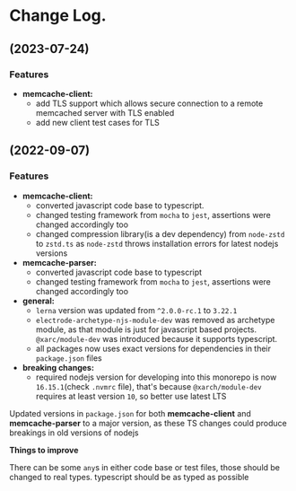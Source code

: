 # Change Log. 

## (2023-07-24)

### Features

* **memcache-client:**   
   * add TLS support which allows secure connection to a remote memcached server with TLS enabled
   * add new client test cases for TLS

## (2022-09-07)

### Features  

* **memcache-client:**   
   * converted javascript code base to typescript.   
   * changed testing framework from `mocha` to `jest`, assertions were changed accordingly too
   * changed compression library(is a dev dependency) from `node-zstd` to `zstd.ts` as `node-zstd` throws installation errors for latest nodejs versions
* **memcache-parser:** 
   * converted javascript code base to typescript   
   * changed testing framework from `mocha` to `jest`, assertions were changed accordingly too
* **general:** 
   * `lerna` version was updated from `^2.0.0-rc.1` to `3.22.1`
   * `electrode-archetype-njs-module-dev` was removed as archetype module, as that module is just for javascript based projects. `@xarc/module-dev` was introduced because it supports typescript.
   * all packages now uses exact versions for dependencies in their `package.json` files
* **breaking changes:**
   * required nodejs version for developing into this monorepo is now `16.15.1`(check `.nvmrc` file), that's because `@xarch/module-dev` requires at least version `10`, so better use latest LTS 

Updated versions in `package.json` for both **memcache-client** and **memcache-parser** to a major version, as these TS changes could produce breakings in old versions of nodejs 

**Things to improve**

There can be some `any`s in either code base or test files, those should be changed to real types. typescript should be as typed as possible
